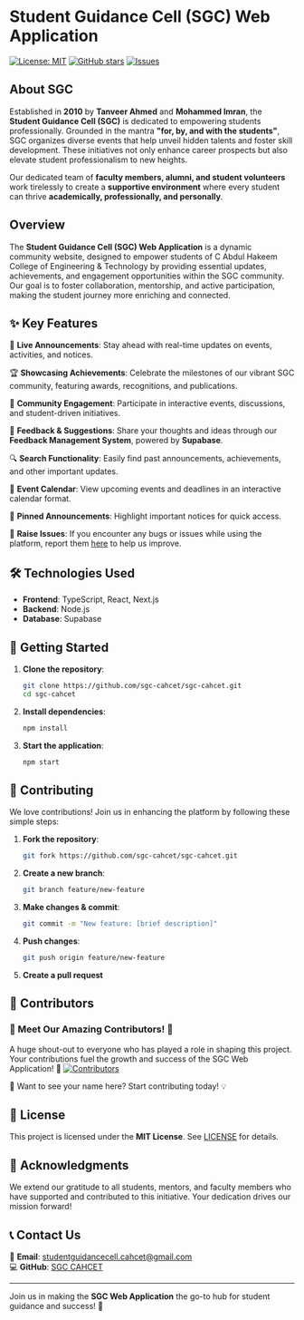 # **Student Guidance Cell (SGC) Web Application**

[![License: MIT](https://img.shields.io/badge/License-MIT-yellow.svg)](https://opensource.org/licenses/MIT)
[![GitHub stars](https://img.shields.io/github/stars/sgc-cahcet/sgc-cahcet.svg)](https://github.com/sgc-cahcet/sgc-cahcet/stargazers)
[![Issues](https://img.shields.io/github/issues/sgc-cahcet/sgc-cahcet)](https://github.com/sgc-cahcet/sgc-cahcet/issues)

## **About SGC**

Established in **2010** by **Tanveer Ahmed** and **Mohammed Imran**, the **Student Guidance Cell (SGC)** is dedicated to empowering students professionally. Grounded in the mantra **"for, by, and with the students"**, SGC organizes diverse events that help unveil hidden talents and foster skill development. These initiatives not only enhance career prospects but also elevate student professionalism to new heights.

Our dedicated team of **faculty members, alumni, and student volunteers** work tirelessly to create a **supportive environment** where every student can thrive **academically, professionally, and personally**.

## **Overview**

The **Student Guidance Cell (SGC) Web Application** is a dynamic community website, designed to empower students of C Abdul Hakeem College of Engineering & Technology by providing essential updates, achievements, and engagement opportunities within the SGC community. Our goal is to foster collaboration, mentorship, and active participation, making the student journey more enriching and connected.

## **✨ Key Features**

🚀 **Live Announcements**: Stay ahead with real-time updates on events, activities, and notices.

🏆 **Showcasing Achievements**: Celebrate the milestones of our vibrant SGC community, featuring awards, recognitions, and publications.

🤝 **Community Engagement**: Participate in interactive events, discussions, and student-driven initiatives.

📝 **Feedback & Suggestions**: Share your thoughts and ideas through our **Feedback Management System**, powered by **Supabase**.

🔍 **Search Functionality**: Easily find past announcements, achievements, and other important updates.

📅 **Event Calendar**: View upcoming events and deadlines in an interactive calendar format.

📌 **Pinned Announcements**: Highlight important notices for quick access.

🐞 **Raise Issues**: If you encounter any bugs or issues while using the platform, report them [here](https://github.com/sgc-cahcet/sgc-cahcet/issues) to help us improve.

## **🛠️ Technologies Used**

- **Frontend**: TypeScript, React, Next.js
- **Backend**: Node.js
- **Database**: Supabase

## **🚀 Getting Started**

1. **Clone the repository**:  
   ```bash
   git clone https://github.com/sgc-cahcet/sgc-cahcet.git
   cd sgc-cahcet
   ```
2. **Install dependencies**:  
   ```bash
   npm install
   ```
3. **Start the application**:  
   ```bash
   npm start
   ```

## **🤝 Contributing**

We love contributions! Join us in enhancing the platform by following these simple steps:

1. **Fork the repository**:  
   ```bash
   git fork https://github.com/sgc-cahcet/sgc-cahcet.git
   ```
2. **Create a new branch**:  
   ```bash
   git branch feature/new-feature
   ```
3. **Make changes & commit**:  
   ```bash
   git commit -m "New feature: [brief description]"
   ```
4. **Push changes**:  
   ```bash
   git push origin feature/new-feature
   ```
5. **Create a pull request**

## **👥 Contributors**

### 🎉 Meet Our Amazing Contributors! 🎉  
A huge shout-out to everyone who has played a role in shaping this project. Your contributions fuel the growth and success of the SGC Web Application! 🚀
[![Contributors](https://contrib.rocks/image?repo=sgc-cahcet/sgc-cahcet)](https://github.com/sgc-cahcet/sgc-cahcet/graphs/contributors)

🔹 Want to see your name here? Start contributing today! 💡

## **📜 License**

This project is licensed under the **MIT License**. See [LICENSE](LICENSE) for details.

## **🙏 Acknowledgments**

We extend our gratitude to all students, mentors, and faculty members who have supported and contributed to this initiative. Your dedication drives our mission forward!

## **📞 Contact Us**

📧 **Email**: [studentguidancecell.cahcet@gmail.com](mailto:studentguidancecell.cahcet@gmail.com)  
💻 **GitHub**: [SGC CAHCET](https://github.com/sgc-cahcet)

---
Join us in making the **SGC Web Application** the go-to hub for student guidance and success! 🚀
